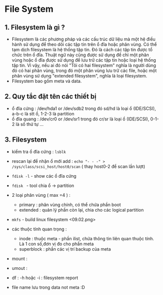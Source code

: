 # File System

## 1. Filesystem là gì ?
 - Filesystem là các phương pháp và các cấu trúc dữ liệu mà một hệ điều hành sử dụng để theo dõi các tập tin trên ổ đĩa hoặc phân vùng. Có thể tạm dịch filesystem là hệ thống tập tin. Đó là cách các tập tin được tổ chức trên ổ đĩa. Thuật ngữ này cũng được sử dụng để chỉ một phân vùng hoặc ổ đĩa được sử dụng để lưu trữ các tập tin hoặc loại hệ thống tập tin. Vì vậy, nếu ai đó nói "Tôi có hai filesystem" nghĩa là người dùng đó có hai phân vùng, trong đó một phân vùng lưu trữ các file, hoặc một phân vùng sử dụng "extended filesystem", nghĩa là loại filesystem.
 - Filesystem bao gồm meta và data.
## 2. Quy tắc đặt tên các thiết bị
 - ổ đĩa cứng : /dev/hda1 or /dev/sdb2 trong đó sd/hd  là loại ổ (IDE/SCSI), a-b-c là stt ổ, 1-2-3 là partition
 - ổ đĩa quang : /dev/cr0 or /dev/sr1 trong đó cr/sr là loại ổ (IDE/SCSI), 0-1-2 là số thứ tự
 ...
## 3. Filesystem
 - kiểm tra ổ đĩa cứng : ````lsblk````
 - rescan lại để nhận ổ mới add : ````echo "- - -" > /sys/class/scsi_host/host0/scan```` ( thay host0-2 để scan lần lượt)
 - ````fdisk -l```` - show các ổ đĩa cứng
 - ````fdisk ```` - tool chia ổ -> partition
 - 2 loại phân vùng ( max =4 ) : 
	- primary  : phân vùng chính, có thể chứa phần boot
	- extended : quản lý phần còn lại, chia cho các logical partition
 - ````mkfs```` - build linux filesystem
 <09.02.png>
 - các thuộc tính quan trọng : 
	- inode : thuộc  meta -  phần ilist, chứa thông tin liên quan thuộc tính. Là 1 con số,đơn vị đo cho phần meta 
	- superblock : phần các vị trí backup của meta 
 - mount : 
 - umout :
 
 
 - df : -h hoặc -i : filesystem report
 - file name lưu trong data not meta :D 